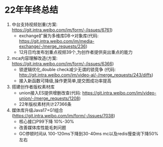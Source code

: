 # 22年年终总结
1. 中台支持视频划重(方案: https://git.intra.weibo.com/im/form/-/issues/6761)
    - exchange扩展为多维库DB->对象库(代码: https://git.intra.weibo.com/im/media-exchange/-/merge_requests/236)
    - 12月日均发布划重点视频39个,为创作者提供突出重点的能力
2. mca内容理解改造(方案: https://git.intra.weibo.com/im/form/-/issues/6366)
    - 锁逻辑优化,double check减少无谓的锁竞争 (代码: http://git.intra.weibo.com/im/video-ai/-/merge_requests/243/diffs)
    - 接入新函数可降级,操作更简单,提交图成功率提高
3. 搭建创作者版权素材库
    - union接入ES提供增删改查(代码: https://git.intra.weibo.com/im/video-union/-/merge_requests/1208)
    - 22年版权素材共计27366条
4. 媒体库升级Java17+G1组合(https://git.intra.weibo.com/im/form/-/issues/7038)
    - 核心接口P99下降 10%-30%
    - 改善媒体库性能毛刺问题
    - GC停顿时间从 100-120ms下降到30-40ms mc以及redis慢查询下降50%左右
